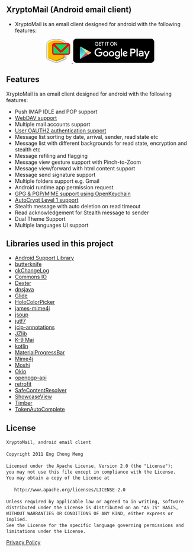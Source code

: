 ## XryptoMail (Android email client)
* XryptoMail is an email client designed for android with the following features:

<p align="center">
    <a href="http://atalk.sytes.net/xmail">
        <img src="./art/xmail.png" alt="XryptoMail">
    </a>
    <a href="https://play.google.com/store/apps/details?id=org.atalk.xryptomail&hl=en">
        <img src="./art/google_play.png" alt="Google PlayStore">
    </a>
</p>

## Features
XryptoMail is an email client designed for android with the following features:

* Push IMAP IDLE and POP support
* <a href="https://en.wikipedia.org/wiki/WebDAV">WebDAV support</a>
* Multiple mail accounts support
* <a href="https://oauth.net/articles/authentication/">User OAUTH2 authentication support</a>
* Message list sorting by date, arrival, sender, read state etc
* Message list with different backgrounds for read state, encryption and stealth etc
* Message refiling and flagging
* Message view gesture support with Pinch-to-Zoom
* Message view/forward with html content support
* Message send signature support
* Multiple folders support e.g. Gmail
* Android runtime app permission request
* <a href="https://www.openpgp.org/about/">GPG & PGP/MIME support using OpenKeychain</a>
* <a href="https://autocrypt.org/level1.html">AutoCrypt Level 1 support</a>
* Stealth message with auto deletion on read timeout
* Read acknowledgement for Stealth message to sender
* Dual Theme Support
* Multiple languages UI support

Libraries used in this project
------------------------------
* [Android Support Library](https://developer.android.com/topic/libraries/support-library/index.html)
* [butterknife](https://github.com/JakeWharton/butterknife)
* [ckChangeLog](https://github.com/cketti/ckChangeLog)
* [Commons IO](http://commons.apache.org/io/)
* [Dexter](https://github.com/Karumi/Dexter)
* [dnsjava](https://github.com/dnsjava/dnsjava)
* [Glide](https://github.com/bumptech/glide)
* [HoloColorPicker](https://github.com/LarsWerkman/HoloColorPicker)
* [james-mime4j](https://github.com/apache/james-mime4j)
* [jsoup](https://jsoup.org/)
* [jutf7](http://jutf7.sourceforge.net/)
* [jcip-annotations](https://github.com/stephenc/jcip-annotations)
* [JZlib](http://www.jcraft.com/jzlib/)
* [K-9 Mai](https://github.com/k9mail/k-9)
* [kotlin](https://github.com/JetBrains/kotlin)
* [MaterialProgressBar](https://github.com/DreaminginCodeZH/MaterialProgressBar)
* [Mime4j](http://james.apache.org/mime4j/)
* [Moshi](https://github.com/square/moshi)
* [Okio](https://github.com/square/okio)
* [openpgp-api](https://github.com/open-keychain/openpgp-api)
* [retrofit](https://github.com/square/retrofit)
* [SafeContentResolver](https://github.com/cketti/SafeContentResolver)
* [ShowcaseView](https://github.com/amlcurran/ShowcaseView)
* [Timber](https://github.com/JakeWharton/timber)
* [TokenAutoComplete](https://github.com/splitwise/TokenAutoComplete/)

License
-------

    XryptoMail, android email client
    
    Copyright 2011 Eng Chong Meng
        
    Licensed under the Apache License, Version 2.0 (the "License");
    you may not use this file except in compliance with the License.
    You may obtain a copy of the License at
    
       http://www.apache.org/licenses/LICENSE-2.0
    
    Unless required by applicable law or agreed to in writing, software
    distributed under the License is distributed on an "AS IS" BASIS,
    WITHOUT WARRANTIES OR CONDITIONS OF ANY KIND, either express or implied.
    See the License for the specific language governing permissions and
    limitations under the License.


[Privacy Policy](https://cmeng-git.github.io/xmail/privacypolicy.html) 

